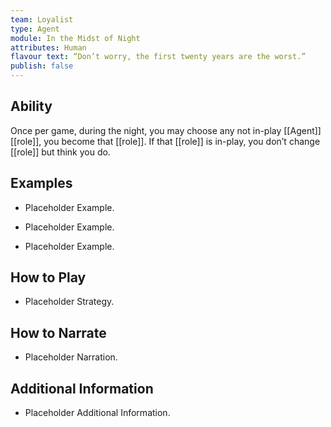 ```yaml
---
team: Loyalist
type: Agent
module: In the Midst of Night
attributes: Human
flavour text: “Don’t worry, the first twenty years are the worst.”
publish: false
---
```

## Ability
Once per game, during the night, you may choose any not in-play [[Agent]] [[role]], you become that [[role]]. If that [[role]] is in-play, you don’t change [[role]] but think you do.

## Examples
- Placeholder Example.

- Placeholder Example.

- Placeholder Example.

## How to Play
- Placeholder Strategy.

## How to Narrate
- Placeholder Narration.

## Additional Information
- Placeholder Additional Information.